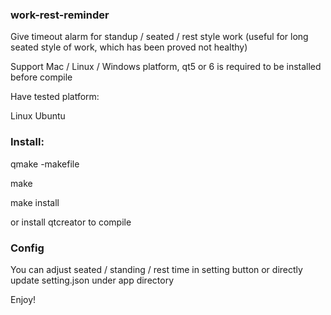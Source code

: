 ### work-rest-reminder
Give timeout alarm for standup / seated / rest style work (useful for long seated style of work, which has been proved not healthy)

Support Mac / Linux / Windows platform, qt5 or 6 is required to be installed before compile

Have tested platform:

   Linux Ubuntu

### Install:

qmake -makefile

make

make install

or install qtcreator to compile 

### Config

You can adjust seated / standing / rest time in setting button or directly update setting.json under app directory

Enjoy!
